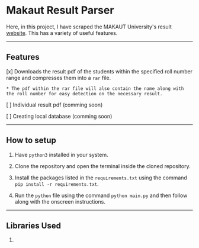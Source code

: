 # Makaut Result Parser

Here, in this project, I have scraped the MAKAUT University's result [website](https://makaut1.ucanapply.com/smartexam/public/result-details). This has a variety of useful features.

---

## Features

[x] Downloads the result pdf of the students within the specified roll number range and compresses them into a `rar` file.

    * The pdf within the rar file will also contain the name along with the roll number for easy detection on the necessary result.

[ ] Individual result pdf (comming soon)

[ ] Creating local database (comming soon)

---

## How to setup

1. Have `python3` installed in your system.

2. Clone the repository and open the terminal inside the cloned repository.

3. Install the packages listed in the `requirements.txt` using the command `pip install -r requirements.txt`.

4. Run the `python` file using the command `python main.py` and then follow along with the onscreen instructions.

---

## Libraries Used

1. 
